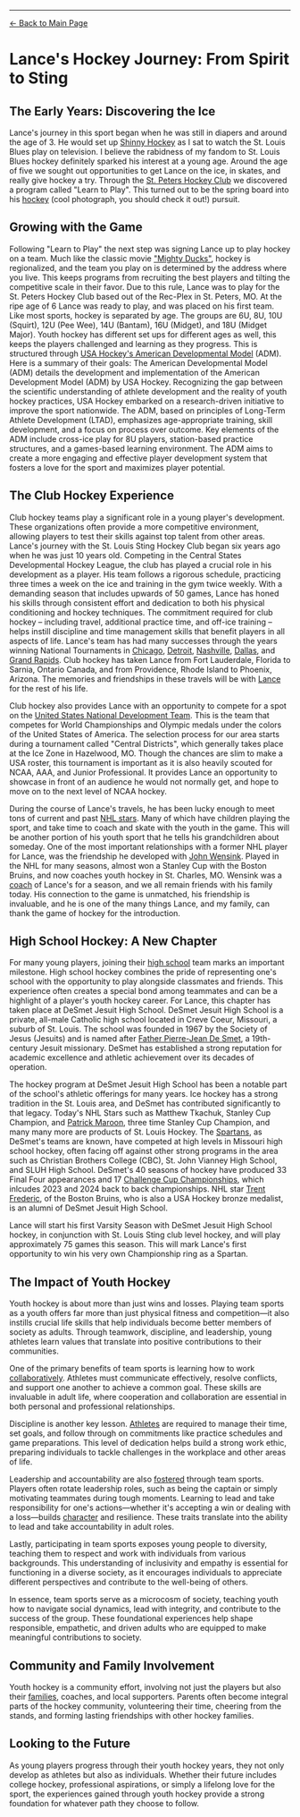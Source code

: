 ---

[← Back to Main Page](README.md)

# Lance's Hockey Journey: From Spirit to Sting

## The Early Years: Discovering the Ice

Lance's journey in this sport began when he was still in diapers and around the age of 3.  He would set up [Shinny Hockey](https://en.wikipedia.org/wiki/Shinny) as I sat to watch the St. Louis Blues play on television.  I believe the rabidness of my fandom to St. Louis Blues hockey definitely sparked his interest at a young age.  Around the age of five we sought out opportunities to get Lance on the ice, in skates, and really give hockey a try.  Through the [St. Peters Hockey Club](https://www.stpetershockey.com/) we discovered a program called "Learn to Play".  This turned out to be the spring board into his [hockey](https://github.com/efeagans/college-lion/blob/main/Little%20Lance.JPG) (cool photograph, you should check it out!) pursuit.

## Growing with the Game

Following "Learn to Play" the next step was signing Lance up to play hockey on a team.  Much like the classic movie ["Mighty Ducks"](https://github.com/efeagans/college-lion/blob/main/mighty%20ducks.jpg), hockey is regionalized, and the team you play on is determined by the address where you live.  This keeps programs from recruiting the best players and tilting the competitive scale in their favor.  Due to this rule, Lance was to play for the St. Peters Hockey Club based out of the Rec-Plex in St. Peters, MO.  At the ripe age of 6 Lance was ready to play, and was placed on his first team.  Like most sports, hockey is separated by age.  The groups are 6U, 8U, 10U (Squirt), 12U (Pee Wee), 14U (Bantam), 16U (Midget), and 18U (Midget Major).  Youth hockey has different set ups for different ages as well, this keeps the players challenged and learning as they progress.  This is structured through [USA Hockey's American Developmental Model](https://github.com/efeagans/college-lion/blob/main/ADM.pdf) (ADM). Here is a summary of their goals:  The American Developmental Model (ADM) details the development and implementation of the American Development Model (ADM) by USA Hockey. Recognizing the gap between the scientific understanding of athlete development and the reality of youth hockey practices, USA Hockey embarked on a research-driven initiative to improve the sport nationwide. The ADM, based on principles of Long-Term Athlete Development (LTAD), emphasizes age-appropriate training, skill development, and a focus on process over outcome. Key elements of the ADM include cross-ice play for 8U players, station-based practice structures, and a games-based learning environment. The ADM aims to create a more engaging and effective player development system that fosters a love for the sport and maximizes player potential.

## The Club Hockey Experience

Club hockey teams play a significant role in a young player's development. These organizations often provide a more competitive environment, allowing players to test their skills against top talent from other areas.  Lance's journey with the St. Louis Sting Hockey Club began six years ago when he was just 10 years old. Competing in the Central States Developmental Hockey League, the club has played a crucial role in his development as a player. His team follows a rigorous schedule, practicing three times a week on the ice and training in the gym twice weekly. With a demanding season that includes upwards of 50 games, Lance has honed his skills through consistent effort and dedication to both his physical conditioning and hockey techniques. The commitment required for club hockey – including travel, additional practice time, and off-ice training – helps instill discipline and time management skills that benefit players in all aspects of life.  Lance's team has had many successes through the years winning National Tournaments in [Chicago](https://github.com/efeagans/college-lion/blob/main/Chicago.jpg), [Detroit](https://github.com/efeagans/college-lion/blob/main/Detroit.JPG), [Nashville](https://github.com/efeagans/college-lion/blob/main/Nashville.jpg), [Dallas](https://github.com/efeagans/college-lion/blob/main/Dallas.jpg), and [Grand Rapids](https://github.com/efeagans/college-lion/blob/main/Western%20Michigan.JPG).  Club hockey has taken Lance from Fort Lauderdale, Florida to Sarnia, Ontario Canada, and from Providence, Rhode Island to Phoenix, Arizona.  The memories and friendships in these travels will be with [Lance](https://youtu.be/UoMB7OgBmv8) for the rest of his life.

Club hockey also provides Lance with an opportunity to compete for a spot on the [United States National Development Team](https://en.wikipedia.org/wiki/USA_Hockey_National_Team_Development_Program).  This is the team that competes for World Championships and Olympic medals under the colors of the United States of America.  The selection process for our area starts during a tournament called "Central Districts", which generally takes place at the Ice Zone in Hazelwood, MO.  Though the chances are slim to make a USA roster, this tournament is important as it is also heavily scouted for NCAA, AAA, and Junior Professional.  It provides Lance an opportunity to showcase in front of an audience he would not normally get, and hope to move on to the next level of NCAA hockey.  

During the course of Lance's travels, he has been lucky enough to meet tons of current and past [NHL stars](https://www.canva.com/design/DAGRI-8z48U/HEThL8O8f6JvgOg_orx7VQ/view?utm_content=DAGRI-8z48U&utm_campaign=share_your_design&utm_medium=link&utm_source=shareyourdesignpanel).  Many of which have children playing the sport, and take time to coach and skate with the youth in the game.  This will be another portion of his youth sport that he tells his grandchildren about someday.  One of the most important relationships with a former NHL player for Lance, was the friendship he developed with [John Wensink](https://en.wikipedia.org/wiki/John_Wensink).  Played in the NHL for many seasons, almost won a Stanley Cup with the Boston Bruins, and now coaches youth hockey in St. Charles, MO.  Wensink was a [coach](https://github.com/efeagans/college-lion/blob/main/Coach%20Wensink.JPG) of Lance's for a season, and we all remain friends with his family today.  His connection to the game is unmatched, his friendship is invaluable, and he is one of the many things Lance, and my family, can thank the game of hockey for the introduction.

## High School Hockey: A New Chapter

For many young players, joining their [high school](https://www.desmethockey.org.app.crossbar.org/) team marks an important milestone. High school hockey combines the pride of representing one's school with the opportunity to play alongside classmates and friends. This experience often creates a special bond among teammates and can be a highlight of a player's youth hockey career.  For Lance, this chapter has taken place at DeSmet Jesuit High School.  DeSmet Jesuit High School is a private, all-male Catholic high school located in Creve Coeur, Missouri, a suburb of St. Louis. The school was founded in 1967 by the Society of Jesus (Jesuits) and is named after [Father Pierre-Jean De Smet](https://en.wikipedia.org/wiki/Pierre-Jean_De_Smet), a 19th-century Jesuit missionary. DeSmet has established a strong reputation for academic excellence and athletic achievement over its decades of operation.

The hockey program at DeSmet Jesuit High School has been a notable part of the school's athletic offerings for many years. Ice hockey has a strong tradition in the St. Louis area, and DeSmet has contributed significantly to that legacy.  Today's NHL Stars such as Matthew Tkachuk, Stanley Cup Champion, and [Patrick Maroon](https://en.wikipedia.org/wiki/Patrick_Maroon), three time Stanley Cup Champion, and many many more are products of St. Louis Hockey. The [Spartans](https://github.com/efeagans/college-lion/blob/main/Spartan.jpg), as DeSmet's teams are known, have competed at high levels in Missouri high school hockey, often facing off against other strong programs in the area such as Christian Brothers College (CBC), St. John Vianney High School, and SLUH High School. DeSmet's 40 seasons of hockey have produced 33 Final Four appearances and 17 [Challenge Cup Championships](https://en.wikipedia.org/wiki/High_school_ice_hockey_in_Missouri), which inlcudes 2023 and 2024 back to back championships.  NHL star [Trent Frederic](https://en.wikipedia.org/wiki/Trent_Frederic), of the Boston Bruins, who is also a USA Hockey bronze medalist, is an alumni of DeSmet Jesuit High School.

Lance will start his first Varsity Season with DeSmet Jesuit High School hockey, in conjunction with St. Louis Sting club level hockey, and will play approximately 75 games this season.  This will mark Lance's first opportunity to win his very own Championship ring as a Spartan.

## The Impact of Youth Hockey

Youth hockey is about more than just wins and losses. Playing team sports as a youth offers far more than just physical fitness and competition—it also instills crucial life skills that help individuals become better members of society as adults. Through teamwork, discipline, and leadership, young athletes learn values that translate into positive contributions to their communities.

One of the primary benefits of team sports is learning how to work [collaboratively](https://github.com/efeagans/college-lion/blob/main/Different%20Schools.jpg). Athletes must communicate effectively, resolve conflicts, and support one another to achieve a common goal. These skills are invaluable in adult life, where cooperation and collaboration are essential in both personal and professional relationships.

Discipline is another key lesson. [Athletes](https://github.com/efeagans/college-lion/blob/main/Bonding.jpg) are required to manage their time, set goals, and follow through on commitments like practice schedules and game preparations. This level of dedication helps build a strong work ethic, preparing individuals to tackle challenges in the workplace and other areas of life.

Leadership and accountability are also [fostered](https://github.com/efeagans/college-lion/blob/main/Leadership.jpg) through team sports. Players often rotate leadership roles, such as being the captain or simply motivating teammates during tough moments. Learning to lead and take responsibility for one's actions—whether it's accepting a win or dealing with a loss—builds [character](https://github.com/efeagans/college-lion/blob/main/Community.jpg) and resilience. These traits translate into the ability to lead and take accountability in adult roles.

Lastly, participating in team sports exposes young people to diversity, teaching them to respect and work with individuals from various backgrounds. This understanding of inclusivity and empathy is essential for functioning in a diverse society, as it encourages individuals to appreciate different perspectives and contribute to the well-being of others.

In essence, team sports serve as a microcosm of society, teaching youth how to navigate social dynamics, lead with integrity, and contribute to the success of the group. These foundational experiences help shape responsible, empathetic, and driven adults who are equipped to make meaningful contributions to society.

## Community and Family Involvement

Youth hockey is a community effort, involving not just the players but also their [families](https://poe.com/chat/3jmluzn5k3glkbjshvn), coaches, and local supporters. Parents often become integral parts of the hockey community, volunteering their time, cheering from the stands, and forming lasting friendships with other hockey families.

## Looking to the Future

As young players progress through their youth hockey years, they not only develop as athletes but also as individuals. Whether their future includes college hockey, professional aspirations, or simply a lifelong love for the sport, the experiences gained through youth hockey provide a strong foundation for whatever path they choose to follow.

